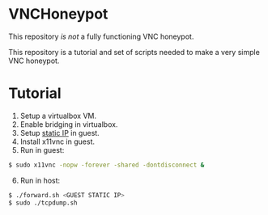 # VNCHoneypot

This repository *is not* a fully functioning VNC honeypot.

This repository is a tutorial and set of scripts needed to make a very simple VNC honeypot.

# Tutorial

1. Setup a virtualbox VM.
2. Enable bridging in virtualbox.
3. Setup [static IP](https://superuser.com/questions/456057/static-ip-for-ubuntu-server-in-virtualbox-using-bridged-adapter) in guest.
4. Install x11vnc in guest.
5. Run in guest:
```bash
$ sudo x11vnc -nopw -forever -shared -dontdisconnect &
```
6. Run in host:
```bash
$ ./forward.sh <GUEST STATIC IP>
$ sudo ./tcpdump.sh
```
